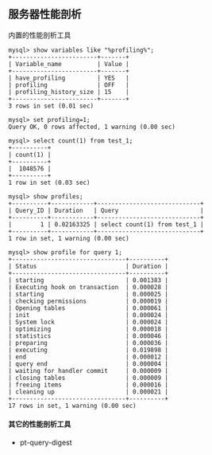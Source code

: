 ## 服务器性能剖析

内置的性能剖析工具

    mysql> show variables like "%profiling%";
    +------------------------+-------+
    | Variable_name          | Value |
    +------------------------+-------+
    | have_profiling         | YES   |
    | profiling              | OFF   |
    | profiling_history_size | 15    |
    +------------------------+-------+
    3 rows in set (0.01 sec)
    
    mysql> set profiling=1;
    Query OK, 0 rows affected, 1 warning (0.00 sec)
    
    mysql> select count(1) from test_1;
    +----------+
    | count(1) |
    +----------+
    |  1048576 |
    +----------+
    1 row in set (0.03 sec)
    
    mysql> show profiles;
    +----------+------------+-----------------------------+
    | Query_ID | Duration   | Query                       |
    +----------+------------+-----------------------------+
    |        1 | 0.02163325 | select count(1) from test_1 |
    +----------+------------+-----------------------------+
    1 row in set, 1 warning (0.00 sec)
    
    mysql> show profile for query 1;
    +--------------------------------+----------+
    | Status                         | Duration |
    +--------------------------------+----------+
    | starting                       | 0.001383 |
    | Executing hook on transaction  | 0.000028 |
    | starting                       | 0.000025 |
    | checking permissions           | 0.000019 |
    | Opening tables                 | 0.000061 |
    | init                           | 0.000024 |
    | System lock                    | 0.000024 |
    | optimizing                     | 0.000018 |
    | statistics                     | 0.000046 |
    | preparing                      | 0.000036 |
    | executing                      | 0.019898 |
    | end                            | 0.000012 |
    | query end                      | 0.000004 |
    | waiting for handler commit     | 0.000009 |
    | closing tables                 | 0.000009 |
    | freeing items                  | 0.000016 |
    | cleaning up                    | 0.000021 |
    +--------------------------------+----------+
    17 rows in set, 1 warning (0.00 sec)


#### 其它的性能剖析工具

 - pt-query-digest    